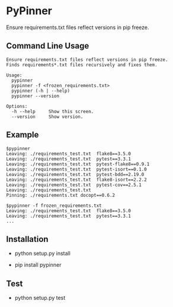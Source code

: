 PyPinner
========

Ensure requirements.txt files reflect versions in pip freeze.

Command Line Usage
------------------

```
Ensure requirements.txt files reflect versions in pip freeze.
Finds requirements*.txt files recursively and fixes them.

Usage:
  pypinner
  pypinner -f <frozen_requirements.txt>
  pypinner (-h | --help)
  pypinner --version

Options:
  -h --help     Show this screen.
  --version     Show version.
```

Example
-------

```
$pypinner
Leaving: ./requirements_test.txt  flake8==3.5.0
Leaving: ./requirements_test.txt  pytest==3.3.1
Leaving: ./requirements_test.txt  pytest-flake8==0.9.1
Leaving: ./requirements_test.txt  pytest-isort==0.1.0
Leaving: ./requirements_test.txt  pytest-bdd==2.19.0
Leaving: ./requirements_test.txt  flake8-isort==2.2.2
Leaving: ./requirements_test.txt  pytest-cov==2.5.1
Leaving: ./requirements_test.txt
Pinning: ./requirements.txt docopt==0.6.2

```

```
$pypinner -f frozen_requirements.txt
Leaving: ./requirements_test.txt  flake8==3.5.0
Leaving: ./requirements_test.txt  pytest==3.3.1
...
```

Installation
------------

* python setup.py install

* pip install pypinner

Test
----

* python setup.py test
